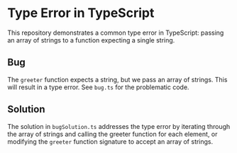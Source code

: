 # Type Error in TypeScript
This repository demonstrates a common type error in TypeScript: passing an array of strings to a function expecting a single string.

## Bug
The `greeter` function expects a string, but we pass an array of strings. This will result in a type error.  See `bug.ts` for the problematic code.

## Solution
The solution in `bugSolution.ts` addresses the type error by iterating through the array of strings and calling the greeter function for each element, or modifying the `greeter` function signature to accept an array of strings.
